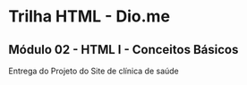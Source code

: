 # Trilha HTML - Dio.me
## Módulo 02 - HTML I - Conceitos Básicos

Entrega do Projeto do Site de clínica de saúde